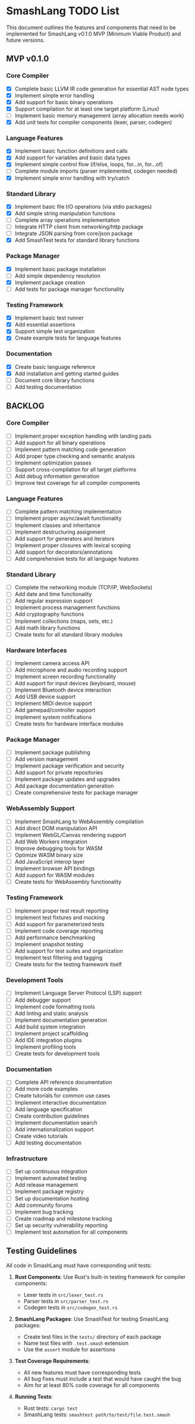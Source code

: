 # SmashLang TODO List

This document outlines the features and components that need to be implemented for SmashLang v0.1.0 MVP (Minimum Viable Product) and future versions.

## MVP v0.1.0

### Core Compiler

- [x] Complete basic LLVM IR code generation for essential AST node types
- [x] Implement simple error handling
- [x] Add support for basic binary operations
- [x] Support compilation for at least one target platform (Linux)
- [ ] Implement basic memory management (array allocation needs work)
- [x] Add unit tests for compiler components (lexer, parser, codegen)

### Language Features

- [x] Implement basic function definitions and calls
- [x] Add support for variables and basic data types
- [x] Implement simple control flow (if/else, loops, for...in, for...of)
- [ ] Complete module imports (parser implemented, codegen needed)
- [x] Implement simple error handling with try/catch

### Standard Library

- [x] Implement basic file I/O operations (via stdio packages)
- [x] Add simple string manipulation functions
- [ ] Complete array operations implementation
- [ ] Integrate HTTP client from networking/http package
- [ ] Integrate JSON parsing from core/json package
- [x] Add SmashTest tests for standard library functions

### Package Manager

- [x] Implement basic package installation
- [ ] Add simple dependency resolution
- [x] Implement package creation
- [ ] Add tests for package manager functionality

### Testing Framework

- [x] Implement basic test runner
- [x] Add essential assertions
- [x] Support simple test organization
- [x] Create example tests for language features

### Documentation

- [x] Create basic language reference
- [x] Add installation and getting started guides
- [ ] Document core library functions
- [ ] Add testing documentation

## BACKLOG

### Core Compiler

- [ ] Implement proper exception handling with landing pads
- [ ] Add support for all binary operations
- [ ] Implement pattern matching code generation
- [ ] Add proper type checking and semantic analysis
- [ ] Implement optimization passes
- [ ] Support cross-compilation for all target platforms
- [ ] Add debug information generation
- [ ] Improve test coverage for all compiler components

### Language Features

- [ ] Complete pattern matching implementation
- [ ] Implement proper async/await functionality
- [ ] Implement classes and inheritance
- [ ] Implement destructuring assignment
- [ ] Add support for generators and iterators
- [ ] Implement proper closures with lexical scoping
- [ ] Add support for decorators/annotations
- [ ] Add comprehensive tests for all language features

### Standard Library

- [ ] Complete the networking module (TCP/IP, WebSockets)
- [ ] Add date and time functionality
- [ ] Add regular expression support
- [ ] Implement process management functions
- [ ] Add cryptography functions
- [ ] Implement collections (maps, sets, etc.)
- [ ] Add math library functions
- [ ] Create tests for all standard library modules

### Hardware Interfaces

- [ ] Implement camera access API
- [ ] Add microphone and audio recording support
- [ ] Implement screen recording functionality
- [ ] Add support for input devices (keyboard, mouse)
- [ ] Implement Bluetooth device interaction
- [ ] Add USB device support
- [ ] Implement MIDI device support
- [ ] Add gamepad/controller support
- [ ] Implement system notifications
- [ ] Create tests for hardware interface modules

### Package Manager

- [ ] Implement package publishing
- [ ] Add version management
- [ ] Implement package verification and security
- [ ] Add support for private repositories
- [ ] Implement package updates and upgrades
- [ ] Add package documentation generation
- [ ] Create comprehensive tests for package manager

### WebAssembly Support

- [ ] Implement SmashLang to WebAssembly compilation
- [ ] Add direct DOM manipulation API
- [ ] Implement WebGL/Canvas rendering support
- [ ] Add Web Workers integration
- [ ] Improve debugging tools for WASM
- [ ] Optimize WASM binary size
- [ ] Add JavaScript interop layer
- [ ] Implement browser API bindings
- [ ] Add support for WASM modules
- [ ] Create tests for WebAssembly functionality

### Testing Framework

- [ ] Implement proper test result reporting
- [ ] Implement test fixtures and mocking
- [ ] Add support for parameterized tests
- [ ] Implement code coverage reporting
- [ ] Add performance benchmarking
- [ ] Implement snapshot testing
- [ ] Add support for test suites and organization
- [ ] Implement test filtering and tagging
- [ ] Create tests for the testing framework itself

### Development Tools

- [ ] Implement Language Server Protocol (LSP) support
- [ ] Add debugger support
- [ ] Implement code formatting tools
- [ ] Add linting and static analysis
- [ ] Implement documentation generation
- [ ] Add build system integration
- [ ] Implement project scaffolding
- [ ] Add IDE integration plugins
- [ ] Implement profiling tools
- [ ] Create tests for development tools

### Documentation

- [ ] Complete API reference documentation
- [ ] Add more code examples
- [ ] Create tutorials for common use cases
- [ ] Implement interactive documentation
- [ ] Add language specification
- [ ] Create contribution guidelines
- [ ] Implement documentation search
- [ ] Add internationalization support
- [ ] Create video tutorials
- [ ] Add testing documentation

### Infrastructure

- [ ] Set up continuous integration
- [ ] Implement automated testing
- [ ] Add release management
- [ ] Implement package registry
- [ ] Set up documentation hosting
- [ ] Add community forums
- [ ] Implement bug tracking
- [ ] Create roadmap and milestone tracking
- [ ] Set up security vulnerability reporting
- [ ] Implement test automation for all components

## Testing Guidelines

All code in SmashLang must have corresponding unit tests:

1. **Rust Components**: Use Rust's built-in testing framework for compiler components:
   - Lexer tests in `src/lexer_test.rs`
   - Parser tests in `src/parser_test.rs`
   - Codegen tests in `src/codegen_test.rs`

2. **SmashLang Packages**: Use SmashTest for testing SmashLang packages:
   - Create test files in the `tests/` directory of each package
   - Name test files with `.test.smash` extension
   - Use the `assert` module for assertions

3. **Test Coverage Requirements**:
   - All new features must have corresponding tests
   - All bug fixes must include a test that would have caught the bug
   - Aim for at least 80% code coverage for all components

4. **Running Tests**:
   - Rust tests: `cargo test`
   - SmashLang tests: `smashtest path/to/test/file.test.smash`